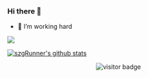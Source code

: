 <!--
**weibaohui/weibaohui** is a ✨ _special_ ✨ repository because its `README.md` (this file) appears on your GitHub profile.

Here are some ideas to get you started:

- 🔭 I’m currently working on ...
- 🌱 I’m currently learning ...
- 👯 I’m looking to collaborate on ...
- 🤔 I’m looking for help with ...
- 💬 Ask me about ...
- 📫 How to reach me: ...
- 😄 Pronouns: ...
- ⚡ Fun fact: ...
-->
### Hi there 👋

- 🔭 I’m working hard

![](https://github.com/sunzgRunner/szgStart/blob/master/header_.png)


[![szgRunner's github stats](https://github-readme-stats.vercel.app/api?username=szgRunner)](https://github.com/szgRunner)

<p  align="center">
<img src="https://visitor-badge.laobi.icu/badge?page_id=szgRunner.szgRunner" alt="visitor badge"/>       
</p>
